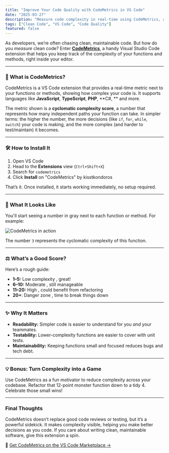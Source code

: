 ```yaml
---
title: "Improve Your Code Quality with CodeMetrics in VS Code"
date: "2025-03-27"
description: "Measure code complexity in real-time using CodeMetrics, a lightweight VS Code extension that helps you write cleaner, more maintainable code."
tags: ["Clean Code", "VS Code", "Code Quality"]
featured: false
---
```


As developers, we’re often chasing clean, maintainable code. But how do you _measure_ clean code? Enter [**CodeMetrics**](https://marketplace.visualstudio.com/items?itemName=kisstkondoros.vscode-codemetrics), a handy Visual Studio Code extension that helps you keep track of the complexity of your functions and methods, right inside your editor.

---

### 🧠 What is CodeMetrics?

CodeMetrics is a VS Code extension that provides a real-time metric next to your functions or methods, showing how complex your code is. It supports languages like **JavaScript**, **TypeScript**, **PHP**, **C#, ** and more.

The metric shown is a **cyclomatic complexity score**, a number that represents how many independent paths your function can take. In simpler terms: the higher the number, the more decisions (like `if`, `for`, `while`, `switch`) your code is making, and the more complex (and harder to test/maintain) it becomes.

---

### 🛠 How to Install It

1. Open VS Code
2. Head to the **Extensions** view (`Ctrl+Shift+X`)
3. Search for `codemetrics`
4. Click **Install** on "CodeMetrics" by kisstkondoros

That’s it. Once installed, it starts working immediately, no setup required.

---

### 👀 What It Looks Like

You'll start seeing a number in gray next to each function or method. For example:

<img src="/images/blog/improve-your-code-quality-with-codemetrics/img-codemetric-1.jpg" alt="CodeMetrics in action" />

The number `3` represents the cyclomatic complexity of this function.

---

### ⚖️ What’s a Good Score?

Here’s a rough guide:

- **1–5:** Low complexity , great!
- **6–10:** Moderate , still manageable
- **11–20:** High , could benefit from refactoring
- **20+**: Danger zone , time to break things down

---

### ✨ Why It Matters

- **Readability:** Simpler code is easier to understand for you _and_ your teammates.
- **Testability:** Lower-complexity functions are easier to cover with unit tests.
- **Maintainability:** Keeping functions small and focused reduces bugs and tech debt.

---

### 💡 Bonus: Turn Complexity into a Game

Use CodeMetrics as a fun motivator to reduce complexity across your codebase. Refactor that 12-point monster function down to a tidy 4. Celebrate those small wins!

---

### Final Thoughts

CodeMetrics doesn’t replace good code reviews or testing, but it’s a powerful sidekick. It makes complexity visible, helping you make better decisions as you code. If you care about writing clean, maintainable software, give this extension a spin.

🔗 [Get CodeMetrics on the VS Code Marketplace →](https://marketplace.visualstudio.com/items?itemName=kisstkondoros.vscode-codemetrics)
